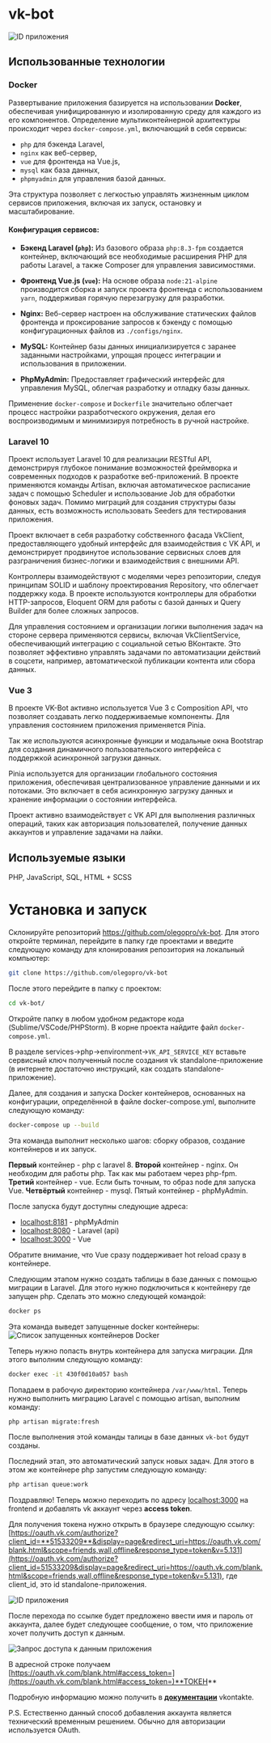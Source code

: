 # vk-bot

![ID приложения](./frontend-vue/src/assets/github-images/app-preview.gif)

## Использованные технологии

### Docker

Развертывание приложения базируется на использовании **Docker**, обеспечивая унифицированную и изолированную среду для каждого из его компонентов. Определение мультиконтейнерной архитектуры происходит через `docker-compose.yml`, включающий в себя сервисы:

- `php` для бэкенда Laravel,
- `nginx` как веб-сервер,
- `vue` для фронтенда на Vue.js,
- `mysql` как база данных,
- `phpmyadmin` для управления базой данных.

Эта структура позволяет с легкостью управлять жизненным циклом сервисов приложения, включая их запуск, остановку и масштабирование.

#### Конфигурация сервисов:

- **Бэкенд Laravel (`php`):** Из базового образа `php:8.3-fpm` создается контейнер, включающий все необходимые расширения PHP для работы Laravel, а также Composer для управления зависимостями.

- **Фронтенд Vue.js (`vue`):** На основе образа `node:21-alpine` производится сборка и запуск проекта фронтенда с использованием `yarn`, поддерживая горячую перезагрузку для разработки.

- **Nginx:** Веб-сервер настроен на обслуживание статических файлов фронтенда и проксирование запросов к бэкенду с помощью конфигурационных файлов из `./configs/nginx`.

- **MySQL:** Контейнер базы данных инициализируется с заранее заданными настройками, упрощая процесс интеграции и использования в приложении.

- **PhpMyAdmin:** Предоставляет графический интерфейс для управления MySQL, облегчая разработку и отладку базы данных.

Применение `docker-compose` и `Dockerfile` значительно облегчает процесс настройки разработческого окружения, делая его воспроизводимым и минимизируя потребность в ручной настройке.


### Laravel 10
Проект использует Laravel 10 для реализации RESTful API, демонстрируя глубокое понимание возможностей фреймворка и современных подходов к разработке веб-приложений. В проекте применяются команды Artisan, включая автоматическое расписание задач с помощью Scheduler и использование Job для обработки фоновых задач. Помимо миграций для создания структуры базы данных, есть возможность использовать Seeders для тестирования приложения.

Проект включает в себя разработку собственного фасада VkClient, предоставляющего удобный интерфейс для взаимодействия с VK API, и демонстрирует продвинутое использование сервисных слоев для разграничения бизнес-логики и взаимодействия с внешними API.

Контроллеры взаимодействуют с моделями через репозитории, следуя принципам SOLID и шаблону проектирования Repository, что облегчает поддержку кода. В проекте используются контроллеры для обработки HTTP-запросов, Eloquent ORM для работы с базой данных и Query Builder для более сложных запросов.

Для управления состоянием и организации логики выполнения задач на стороне сервера применяются сервисы, включая VkClientService, обеспечивающий интеграцию с социальной сетью ВКонтакте. Это позволяет эффективно управлять задачами по автоматизации действий в соцсети, например, автоматической публикации контента или сбора данных.

### Vue 3
В проекте VK-Bot активно используется Vue 3 с Composition API, что позволяет создавать легко поддерживаемые компоненты. Для управления состоянием приложения применяется Pinia.

Так же используются асинхронные функции и модальные окна Bootstrap для создания динамичного пользовательского интерфейса с поддержкой асинхронной загрузки данных.

Pinia используется для организации глобального состояния приложения, обеспечивая централизованное управление данными и их потоками. Это включает в себя асинхронную загрузку данных и хранение информации о состоянии интерфейса.

Проект активно взаимодействует с VK API для выполнения различных операций, таких как авторизация пользователей, получение данных аккаунтов и управление задачами на лайки.
## Используемые языки
PHP, JavaScript, SQL, HTML + SCSS

# Установка и запуск
Склонируйте репозиторий https://github.com/olegopro/vk-bot. Для этого откройте терминал, перейдите в папку где проектами и введите следующую команду для клонирования репозитория на локальный компьютер:
```bash
git clone https://github.com/olegopro/vk-bot
```
После этого перейдите в папку с проектом:
```bash
cd vk-bot/
```
Откройте папку в любом удобном редакторе кода (Sublime/VSCode/PHPStorm). В корне проекта найдите файл `docker-compose.yml`.

В разделе services→php→environment→`VK_API_SERVICE_KEY` вставьте cервисный ключ полученный после создания vk standalone-приложение (в интернете достаточно инструкций, как создать standalone-приложение).

Далее, для создания и запуска Docker контейнеров, основанных на конфигурации, определённой в файле docker-compose.yml, выполните следующую команду:
```bash
docker-compose up --build
```
Эта команда выполнит несколько шагов: сборку образов, создание контейнеров и их запуск.

**Первый** контейнер - php с laravel 8. **Второй** контейнер - nginx. Он необходим для работы php. Так как мы работаем через php-fpm. **Третий** контейнер - vue. Если быть точным, то образ node для запуска Vue. **Четвёртый** контейнер - mysql. Пятый контейнер - phpMyAdmin.

После запуска будут доступны следующие адреса:
- [localhost:8181](http://localhost:8181) - phpMyAdmin
- [localhost:8080](http://localhost:8080) - Laravel (api)
- [localhost:3000](http://localhost:3000) - Vue

Обратите внимание, что Vue сразу поддерживает hot reload сразу в контейнере.

Следующим этапом нужно создать таблицы в базе данных с помощью миграции в Laravel. Для этого нужно подключиться к контейнеру где запущен php. Сделать это можно следующей командой:
```bash
docker ps
```
Эта команда выведет запущенные docker контейнеры:
![Список запущенных контейнеров Docker](./frontend-vue/src/assets/github-images/docker-ps.png)

Теперь нужно попасть внутрь контейнера для запуска миграции. Для этого выполним следующую команду:
```bash
docker exec -it 430f0d10a057 bash
```
Попадаем в рабочую директорию контейнера `/var/www/html`. Теперь нужно выполнить миграцию Laravel с помощью artisan, выполним команду:
```bash
php artisan migrate:fresh
```
После выполнения этой команды талицы в базе данных `vk-bot` будут созданы.

Последний этап, это автоматический запуск новых задач. Для этого в этом же контейнере php запустим следующую команду:
```bash
php artisan queue:work
```
Поздравляю! Теперь можно переходить по адресу [localhost:3000](localhost:3000) на frontend и добавлять vk аккаунт через **access token**.

Для получения токена нужно открыть в браузере следующую ссылку: [https://oauth.vk.com/authorize?client_id=**51533209**&display=page&redirect_uri=https://oauth.vk.com/blank.html&scope=friends,wall,offline&response_type=token&v=5.131](https://oauth.vk.com/authorize?client_id=51533209&display=page&redirect_uri=https://oauth.vk.com/blank.html&scope=friends,wall,offline&response_type=token&v=5.131), 
где client_id, это id standalone-приложения.

![ID приложения](./frontend-vue/src/assets/github-images/vk-client-id-app.png)

После перехода по ссылке будет предложено ввести имя и пароль от аккаунта, далее будет следующее сообщение, о том, что приложение хочет получить доступ к данным.

![Запрос доступа к данным приложения](./frontend-vue/src/assets/github-images/popup-access-app-require.png)

В адресной строке получаем [https://oauth.vk.com/blank.html#access_token=](https://oauth.vk.com/blank.html#access_token=)**ТОКЕН**

Подробную информацию можно получить в [**документации**](https://dev.vk.com/api/access-token/implicit-flow-user) vkontakte.

P.S. Естественно данный способ добавления аккаунта является технический временным решением. Обычно для авторизации используется OAuth.
